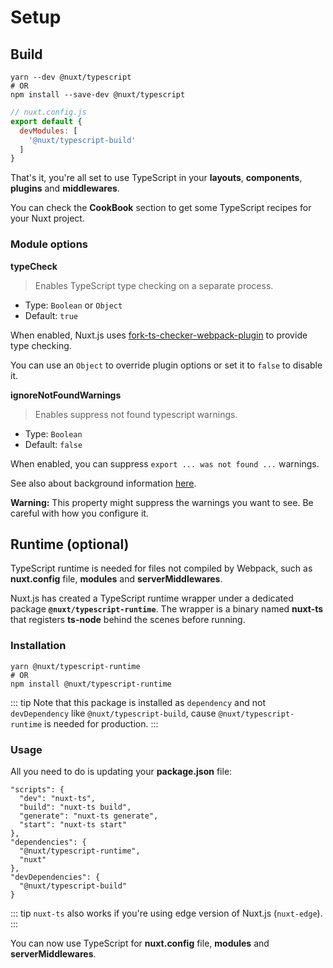 # Setup

## Build

```
yarn --dev @nuxt/typescript
# OR
npm install --save-dev @nuxt/typescript
```



```js
// nuxt.config.js
export default {
  devModules: [
    '@nuxt/typescript-build'
  ]
}
```

That's it, you're all set to use TypeScript in your **layouts**, **components**, **plugins** and **middlewares**.

You can check the **CookBook** section to get some TypeScript recipes for your Nuxt project.

### Module options

**typeCheck**

> Enables TypeScript type checking on a separate process.

- Type: `Boolean` or `Object`  
- Default: `true`

When enabled, Nuxt.js uses [fork-ts-checker-webpack-plugin](https://github.com/TypeStrong/fork-ts-checker-webpack-plugin) to provide type checking.

You can use an `Object` to override plugin options or set it to `false` to disable it.

**ignoreNotFoundWarnings**

> Enables suppress not found typescript warnings.

- Type: `Boolean`
- Default: `false`
  
When enabled, you can suppress `export ... was not found ...` warnings.

See also about background information [here](https://github.com/TypeStrong/ts-loader/issues/653).

**Warning:** This property might suppress the warnings you want to see. Be careful with how you configure it.

## Runtime (optional)

TypeScript runtime is needed for files not compiled by Webpack, such as **nuxt.config** file, **modules** and **serverMiddlewares**.

Nuxt.js has created a TypeScript runtime wrapper under a dedicated package **`@nuxt/typescript-runtime`**. The wrapper is a binary named **nuxt-ts** that registers **ts-node** behind the scenes before running.

### Installation

```
yarn @nuxt/typescript-runtime
# OR
npm install @nuxt/typescript-runtime
```

::: tip
Note that this package is installed as `dependency` and not `devDependency` like `@nuxt/typescript-build`, cause `@nuxt/typescript-runtime` is needed for production.
:::

### Usage

All you need to do is updating your **package.json** file:

```json{2-5}
"scripts": {
  "dev": "nuxt-ts",
  "build": "nuxt-ts build",
  "generate": "nuxt-ts generate",
  "start": "nuxt-ts start"
},
"dependencies": {
  "@nuxt/typescript-runtime",
  "nuxt"
},
"devDependencies": {
  "@nuxt/typescript-build"
}
```

::: tip
`nuxt-ts` also works if you're using edge version of Nuxt.js (`nuxt-edge`).
:::

You can now use TypeScript for **nuxt.config** file, **modules** and **serverMiddlewares**.
